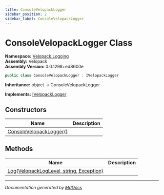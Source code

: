 ```yaml
---
title: ConsoleVelopackLogger
sidebar_position: 2
sidebar_label: ConsoleVelopackLogger
---
```

<!--  
  <auto-generated>   
    The contents of this file were generated by a tool.  
    Changes to this file may be list if the file is regenerated  
  </auto-generated>   
-->

# ConsoleVelopackLogger Class

**Namespace:** [Velopack.Logging](../index.md)  
**Assembly:** Velopack  
**Assembly Version:** 0.0.1298+ed8600e

```csharp
public class ConsoleVelopackLogger : IVelopackLogger
```

**Inheritance:** object → ConsoleVelopackLogger

**Implements:** [IVelopackLogger](../IVelopackLogger/index.md)

## Constructors

| Name                                             | Description |
| ------------------------------------------------ | ----------- |
| [ConsoleVelopackLogger()](constructors/index.md) |             |

## Methods

| Name                                                       | Description |
| ---------------------------------------------------------- | ----------- |
| [Log(VelopackLogLevel, string, Exception)](methods/Log.md) |             |

___

*Documentation generated by [MdDocs](https://github.com/ap0llo/mddocs)*

